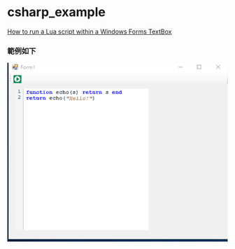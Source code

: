 # csharp_example

[How to run a Lua script within a Windows Forms TextBox][1]

### 範例如下

![image](https://github.com/erwinchang/csharp_example/blob/ex_DynamicLua/gif/dynamicLua.gif)

[1]:https://stackoverflow.com/questions/60314262/how-to-run-a-lua-script-within-a-windows-forms-textbox